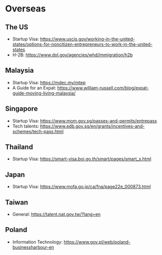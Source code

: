 # Overseas

## The US

- Startup Visa: https://www.uscis.gov/working-in-the-united-states/options-for-noncitizen-entrepreneurs-to-work-in-the-united-states
- H-2B: https://www.dol.gov/agencies/whd/immigration/h2b

## Malaysia

- Startup Visa: https://mdec.my/mtep
- A Guide for an Expat: https://www.william-russell.com/blog/expat-guide-moving-living-malaysia/

## Singapore

- Startup Visa: https://www.mom.gov.sg/passes-and-permits/entrepass
- Tech talents: https://www.edb.gov.sg/en/grants/incentives-and-schemes/tech-pass.html

## Thailand

- Startup Visa: https://smart-visa.boi.go.th/smart/pages/smart_s.html

## Japan

- Startup Visa: https://www.mofa.go.jp/ca/fna/page22e_000873.html

## Taiwan

- General: https://talent.nat.gov.tw/?lang=en

## Poland

- Information Technology: https://www.gov.pl/web/poland-businessharbour-en
